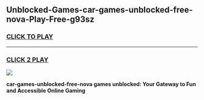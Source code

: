 
## Unblocked-Games-car-games-unblocked-free-nova-Play-Free-g93sz
<h3>
<a href="https://premium76.site?title=car-games-unblocked-free-nova&ref=10A">CLICK TO PLAY</a></h3>
<hr>

<h3>
<a href="https://premium76.site?title=car-games-unblocked-free-nova&ref=10A">CLICK 2 PLAY</a>
  
</h3>

<a href="https://premium76.site?title=car-games-unblocked-free-nova&ref=10A"><img src="https://clearcache.store/games.png"></a>


**car-games-unblocked-free-nova games unblocked: Your Gateway to Fun and Accessible Online Gaming**
